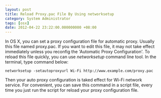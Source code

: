 ```yaml
---
layout: post
title: Reload Proxy.pac File By Using networksetup
category: System Administrator
tags: [osx]
date: 2012-04-22 23:22:00.000000000 +08:00
---
```

In OS X, you can set a proxy configuration file for automatic proxy. Usually this file named proxy.pac. If you want to edit this file, it may not take effect immediately unless you reconfig the 'Automatic Proxy Configuration'. To reload this file quickly, you can use *networksetup* command line tool. In the terminal, type command below:

    networksetup -setautoproxyurl Wi-Fi http://www.example.com/proxy.pac

Then your auto proxy configuration is taked effect for Wi-Fi network service. For convenient, you can save this command in a script file, every time you just run the script for reload your proxy configuration file.